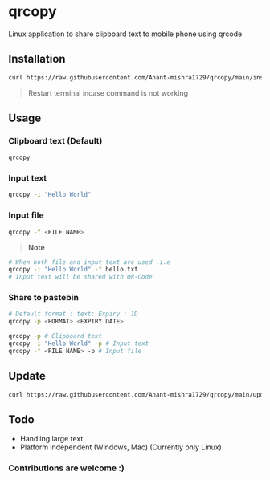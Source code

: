 # qrcopy
Linux application to share clipboard text to mobile phone using qrcode

## Installation

```bash
curl https://raw.githubusercontent.com/Anant-mishra1729/qrcopy/main/install.sh | bash
```
> Restart terminal incase command is not working

## Usage

### Clipboard text (Default)
```bash
qrcopy
```
### Input text
```bash 
qrcopy -i "Hello World"
```
### Input file
```bash
qrcopy -f <FILE NAME>
```
> **Note**
```bash
# When both file and input text are used .i.e
qrcopy -i "Hello World" -f hello.txt
# Input text will be shared with QR-Code
```
### Share to pastebin
```bash
# Default format : text; Expiry : 1D
qrcopy -p <FORMAT> <EXPIRY DATE>

qrcopy -p # Clipboard text
qrcopy -i "Hello World" -p # Input text
qrcopy -f <FILE NAME> -p # Input file
```



## Update
```bash
curl https://raw.githubusercontent.com/Anant-mishra1729/qrcopy/main/update.sh | bash

```

## Todo
* Handling large text
* Platform independent (Windows, Mac) (Currently only Linux)
### Contributions are welcome :)
